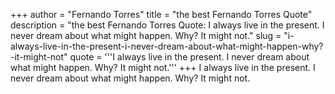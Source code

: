 +++
author = "Fernando Torres"
title = "the best Fernando Torres Quote"
description = "the best Fernando Torres Quote: I always live in the present. I never dream about what might happen. Why? It might not."
slug = "i-always-live-in-the-present-i-never-dream-about-what-might-happen-why?-it-might-not"
quote = '''I always live in the present. I never dream about what might happen. Why? It might not.'''
+++
I always live in the present. I never dream about what might happen. Why? It might not.
